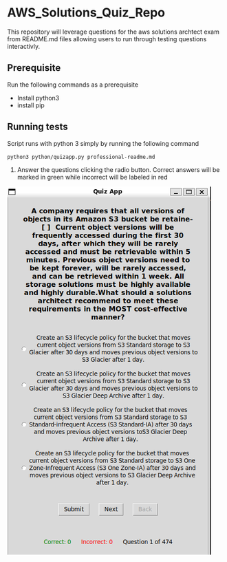 # AWS_Solutions_Quiz_Repo
This repository will leverage questions for the aws solutions archtect exam from README.md files allowing users to run through testing questions interactivly.

## Prerequisite
Run the following commands as a prerequisite
- Install python3
- install pip

## Running tests
Script runs with python 3 simply by running the following command
```
python3 python/quizapp.py professional-readme.md
```

1. Answer the questions clicking the radio button. Correct answers will be marked in green while incorrect will be labeled in red

![alt text](images/sample.png)